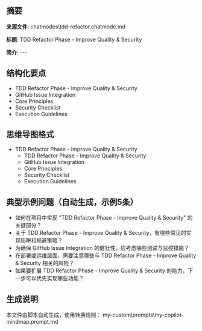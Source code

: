 ## 摘要

**来源文件**: chatmodes\tdd-refactor.chatmode.md

**标题**: TDD Refactor Phase - Improve Quality & Security

**简介**: ---

## 结构化要点

- TDD Refactor Phase - Improve Quality & Security
- GitHub Issue Integration
- Core Principles
- Security Checklist
- Execution Guidelines

## 思维导图格式

- TDD Refactor Phase - Improve Quality & Security
  - TDD Refactor Phase - Improve Quality & Security
  - GitHub Issue Integration
  - Core Principles
  - Security Checklist
  - Execution Guidelines

## 典型示例问题（自动生成，示例5条）

- 如何在项目中实现 "TDD Refactor Phase - Improve Quality & Security" 的关键部分？
- 关于 TDD Refactor Phase - Improve Quality & Security，有哪些常见的实现陷阱和规避策略？
- 为确保 GitHub Issue Integration 的健壮性，应考虑哪些测试与监控措施？
- 在部署或运维层面，需要注意哪些与 TDD Refactor Phase - Improve Quality & Security 相关的风险？
- 如果要扩展 TDD Refactor Phase - Improve Quality & Security 的能力，下一步可以优先实现哪些功能？

## 生成说明

本文件由脚本自动生成，使用转换规则： my-custom\prompts\my-copilot-mindmap.prompt.md
